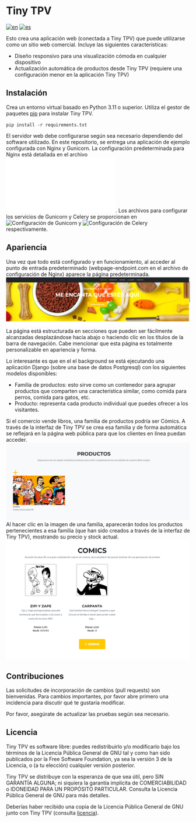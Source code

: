 <!-- Este archivo es parte del entorno Tiny TPV.

Tiny TPV es software libre: puedes redistribuirlo y/o modificarlo bajo los términos de la Licencia Pública General de GNU tal y como han sido publicados por la Free Software Foundation, ya sea la versión 3 de la Licencia, o (a tu elección) cualquier versión posterior.

Tiny TPV se distribuye con la esperanza de que sea útil, pero SIN GARANTÍA ALGUNA; ni siquiera la garantía implícita de COMERCIABILIDAD o IDONEIDAD PARA UN PROPÓSITO PARTICULAR. Consulta la Licencia Pública General de GNU para más detalles.

Deberías haber recibido una copia de la Licencia Pública General de GNU junto con Tiny TPV. En caso contrario, visita <https://www.gnu.org/licenses/>. -->

# Tiny TPV
[![en](https://img.shields.io/badge/lang-en-red.svg)](README.md)
[![es](https://img.shields.io/badge/lang-es-yellow.svg)](README.es.md)

Esto crea una aplicación web (conectada a Tiny TPV) que puede utilizarse como un sitio web comercial. Incluye las siguientes características:
- Diseño responsivo para una visualización cómoda en cualquier dispositivo
- Actualización automática de productos desde Tiny TPV (requiere una configuración menor en la aplicación Tiny TPV)

## Instalación

Crea un entorno virtual basado en Python 3.11 o superior.
Utiliza el gestor de paquetes [pip](https://pip.pypa.io/en/stable/) para instalar Tiny TPV.

```
pip install -r requirements.txt
```

El servidor web debe configurarse según sea necesario dependiendo del software utilizado. En este repositorio, se entrega una aplicación de ejemplo configurada con Nginx y Gunicorn.
La configuración predeterminada para Nginx está detallada en el archivo ![Configuración de Nginx](/customerPortal.conf).
Los archivos para configurar los servicios de Gunicorn y Celery se proporcionan en ![Configuración de Gunicorn](/gunicorn.service) y ![Configuración de Celery](/celery_worker.service) respectivamente.

## Apariencia

Una vez que todo está configurado y en funcionamiento, al acceder al punto de entrada predeterminado (webpage-endpoint.com en el archivo de configuración de Nginx) aparece la página predeterminada.
![página predeterminada](/assets/images/default_page.png)
La página está estructurada en secciones que pueden ser fácilmente alcanzadas desplazándose hacia abajo o haciendo clic en los títulos de la barra de navegación. Cabe mencionar que esta página es totalmente personalizable en apariencia y forma.

Lo interesante es que en el el background se está ejecutando una aplicación Django (sobre una base de datos Postgresql) con los siguientes modelos disponibles:

- Familia de productos: esto sirve como un contenedor para agrupar productos que comparten una característica similar, como comida para perros, comida para gatos, etc.
- Producto: representa cada producto individual que puedes ofrecer a los visitantes.

Si el comercio vende libros, una familia de productos podría ser Cómics. A través de la interfaz de Tiny TPV se crea esa familia y de forma automática se reflejará en la página web pública para que los clientes en línea puedan acceder.
![familias de productos](/assets/images/familias.png)
Al hacer clic en la imagen de una familia, aparecerán todos los productos pertenecientes a esa familia (que han sido creados a través de la interfaz de Tiny TPV), mostrando su precio y stock actual.
![productos de la familia](/assets/images/productos.png)

## Contribuciones

Las solicitudes de incorporación de cambios (pull requests) son bienvenidas. Para cambios importantes, por favor abre primero una incidencia para discutir qué te gustaría modificar.

Por favor, asegúrate de actualizar las pruebas según sea necesario.

## Licencia

Tiny TPV es software libre: puedes redistribuirlo y/o modificarlo bajo los términos de la Licencia Pública General de GNU tal y como han sido publicados por la Free Software Foundation, ya sea la versión 3 de la Licencia, o (a tu elección) cualquier versión posterior.

Tiny TPV se distribuye con la esperanza de que sea útil, pero SIN GARANTÍA ALGUNA; ni siquiera la garantía implícita de COMERCIABILIDAD o IDONEIDAD PARA UN PROPÓSITO PARTICULAR. Consulta la Licencia Pública General de GNU para más detalles.

Deberías haber recibido una copia de la Licencia Pública General de GNU junto con Tiny TPV (consulta [licencia](gpl-3.txt)).